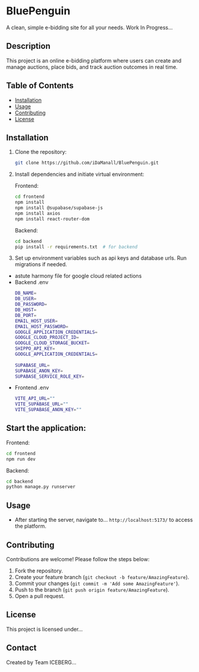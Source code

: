 # BluePenguin
A clean, simple e-bidding site for all your needs. Work In Progress...

## Description
This project is an online e-bidding platform where users can create and manage auctions, place bids, and track auction outcomes in real time.

## Table of Contents
- [Installation](#installation)
- [Usage](#usage)<!-- -  [Features](#features) -->
- [Contributing](#contributing)
- [License](#license)

## Installation
1. Clone the repository:
   ```bash
   git clone https://github.com/iDaManall/BluePenguin.git
   ```
   
2. Install dependencies and initiate virtual environment:

   Frontend:
   ```bash
   cd frontend
   npm install
   npm install @supabase/supabase-js
   npm install axios
   npm install react-router-dom
   ```
   Backend:
   ```bash
   cd backend
   pip install -r requirements.txt  # for backend
   ```
   
3. Set up environment variables such as api keys and database urls. Run migrations if needed.
- astute harmony file for google cloud related actions
- Backend .env
  ```bash
  DB_NAME=
  DB_USER=
  DB_PASSWORD=
  DB_HOST=
  DB_PORT=
  EMAIL_HOST_USER=
  EMAIL_HOST_PASSWORD=
  GOOGLE_APPLICATION_CREDENTIALS=
  GOOGLE_CLOUD_PROJECT_ID=
  GOOGLE_CLOUD_STORAGE_BUCKET=
  SHIPPO_API_KEY=
  GOOGLE_APPLICATION_CREDENTIALS=
   
  SUPABASE_URL=
  SUPABASE_ANON_KEY=
  SUPABASE_SERVICE_ROLE_KEY=
  ```
- Frontend .env
  ```bash
  VITE_API_URL=""
  VITE_SUPABASE_URL=""
  VITE_SUPABASE_ANON_KEY=""
  ```

## Start the application:
   
   Frontend:
   ```bash
   cd frontend
   npm run dev
   ```
   Backend:
   ```bash
   cd backend
   python manage.py runserver
   ```

## Usage
- After starting the server, navigate to... `http://localhost:5173/` to access the platform.
  <!-- Create a new auction by clicking "Create Auction" and filling out the form. -->

<!---
## Features
 User authentication and profile management
- Real-time auction updates using WebSockets
- Admin dashboard for auction management 
- TBD -->

## Contributing
Contributions are welcome! Please follow the steps below:
1. Fork the repository.
2. Create your feature branch (`git checkout -b feature/AmazingFeature`).
3. Commit your changes (`git commit -m 'Add some AmazingFeature'`).
4. Push to the branch (`git push origin feature/AmazingFeature`).
5. Open a pull request.

## License
This project is licensed under... <!-- the MIT License - see the [LICENSE](LICENSE) file for details. -->

## Contact
Created by Team ICEBERG... <!-- [Your Name](https://yourwebsite.com) - feel free to contact us! -->
